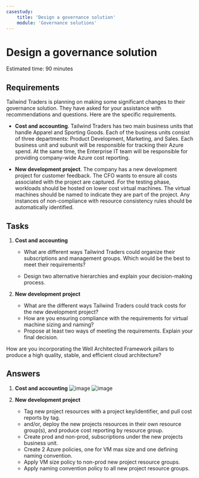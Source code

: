 ```yaml
---
casestudy:
    title: 'Design a governance solution'
    module: 'Governance solutions'
---
```


# Design a governance solution

Estimated time: 90 minutes

## Requirements

Tailwind Traders is planning on making some significant changes to their governance solution. They have asked for your assistance with recommendations and questions. Here are the specific requirements.

* **Cost and accounting**. Tailwind Traders has two main business units that handle Apparel and Sporting Goods. Each of the business units consist of three departments: Product Development, Marketing, and Sales. Each business unit and subunit will be responsible for tracking their Azure spend. At the same time, the Enterprise IT team will be responsible for providing company-wide Azure cost reporting.

* **New development project**. The company has a new development project for customer feedback. The CFO wants to ensure all costs associated with the project are captured. For the testing phase, workloads should be hosted on lower cost virtual machines. The virtual machines should be named to indicate they are part of the project. Any instances of non-compliance with resource consistency rules should be automatically identified.

## Tasks

1. **Cost and accounting** 

    * What are different ways Tailwind Traders could organize their subscriptions and management groups. Which would be the best to meet their requirements? 

    * Design two alternative hierarchies and explain your decision-making process.

2. **New development project** 

    * What are the different ways Tailwind Traders could track costs for the new development project?
    * How are you ensuring compliance with the requirements for virtual machine sizing and naming? 
    * Propose at least two ways of meeting the requirements. Explain your final decision. 

How are you incorporating the Well Architected Framework pillars to produce a high quality, stable, and efficient cloud architecture?

## Answers

1. **Cost and accounting**
![image](https://user-images.githubusercontent.com/6578121/159312061-13141296-4fc6-450d-9c39-c2165786d1bf.png)
![image](https://user-images.githubusercontent.com/6578121/159334853-695ce709-4a9c-418c-a123-f763e7921dfa.png)


2. **New development project** 

    * Tag new project resources with a project key/identifier, and pull cost reports by tag.
    * and/or, deploy the new projects resources in their own resource group(s), and produce cost reporting by resource group.
    * Create prod and non-prod, subscriptions under the new projects business unit.
    * Create 2 Azure policies, one for VM max size and one defining naming convention.
    * Apply VM size policy to non-prod new project resource groups.
    * Apply naming convention policy to all new project resource groups.
